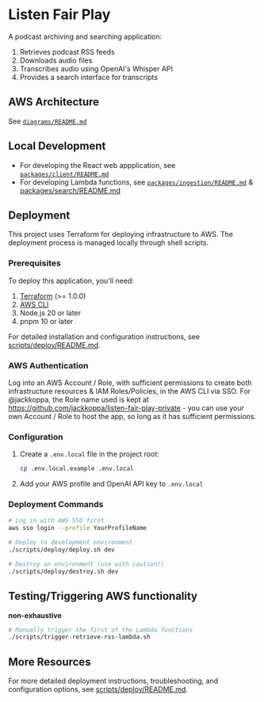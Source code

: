 # Listen Fair Play

A podcast archiving and searching application:
1. Retrieves podcast RSS feeds
2. Downloads audio files
3. Transcribes audio using OpenAI's Whisper API
4. Provides a search interface for transcripts

## AWS Architecture

See [`diagrams/README.md`](./diagrams/README.md)

## Local Development

- For developing the React web appplication, see [`packages/client/README.md`](/packages/client/README.md)
- For developing Lambda functions, see [`packages/ingestion/README.md`](/packages/ingestion/README.md) & [packages/search/README.md](/packages/search/README.md)

## Deployment

This project uses Terraform for deploying infrastructure to AWS. The deployment process is managed locally through shell scripts.

### Prerequisites

To deploy this application, you'll need:

1. [Terraform](https://developer.hashicorp.com/terraform/install) (>= 1.0.0)
2. [AWS CLI](https://docs.aws.amazon.com/cli/latest/userguide/getting-started-install.html)
3. Node.js 20 or later
4. pnpm 10 or later

For detailed installation and configuration instructions, see [scripts/deploy/README.md](./scripts/deploy/README.md).

### AWS Authentication

Log into an AWS Account / Role, with sufficient permissions to create both infrastructure resources & IAM Roles/Policies, in the AWS CLI via SSO. For @jackkoppa, the Role name used is kept at https://github.com/jackkoppa/listen-fair-play-private - you can use your own Account / Role to host the app, so long as it has sufficient permissions.

### Configuration

1. Create a `.env.local` file in the project root:
   ```bash
   cp .env.local.example .env.local
   ```

2. Add your AWS profile and OpenAI API key to `.env.local`

### Deployment Commands

```bash
# Log in with AWS SSO first
aws sso login --profile YourProfileName

# Deploy to development environment
./scripts/deploy/deploy.sh dev

# Destroy an environment (use with caution!)
./scripts/deploy/destroy.sh dev
```

## Testing/Triggering AWS functionality

**non-exhaustive**

```bash
# Manually trigger the first of the Lambda functions
./scripts/trigger-retrieve-rss-lambda.sh
```

## More Resources

For more detailed deployment instructions, troubleshooting, and configuration options, see [scripts/deploy/README.md](./scripts/deploy/README.md).